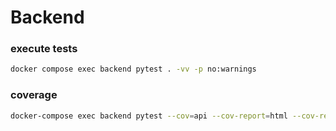 # Backend

### execute tests
```bash
docker compose exec backend pytest . -vv -p no:warnings
```

### coverage
```bash
docker-compose exec backend pytest --cov=api --cov-report=html --cov-report=term-missing -p no:warnings -vv
```
